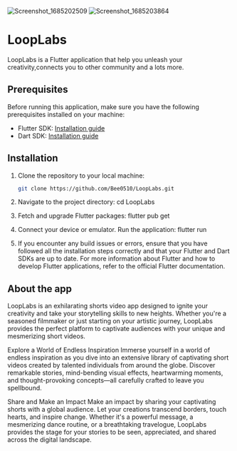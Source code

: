 ![Screenshot_1685202509](https://github.com/Bee0510/LoopLabs/assets/111389771/97f17668-743d-4c7a-8920-74d0ded556d8)
![Screenshot_1685203864](https://github.com/Bee0510/LoopLabs/assets/111389771/8c7f8038-9467-4f58-9446-af1e6ef4914e)
# LoopLabs

LoopLabs is a Flutter application that help you unleash your creativity,connects you to other community and a lots more.

## Prerequisites

Before running this application, make sure you have the following prerequisites installed on your machine:

- Flutter SDK: [Installation guide](https://flutter.dev/docs/get-started/install)
- Dart SDK: [Installation guide](https://dart.dev/get-dart)

## Installation

1. Clone the repository to your local machine:

   ```bash
   git clone https://github.com/Bee0510/LoopLabs.git
2. Navigate to the project directory:
   cd LoopLabs
  
3. Fetch and upgrade Flutter packages:
   flutter pub get
   
4. Connect your device or emulator.
   Run the application:
   flutter run
   
5. If you encounter any build issues or errors, ensure that you have followed all the installation steps correctly and that      your Flutter and Dart SDKs are up to date.
   For more information about Flutter and how to develop Flutter applications, refer to the official Flutter documentation.
   
## About the app
   
LoopLabs is an exhilarating shorts video app designed to ignite your creativity and take your storytelling skills to new heights. Whether you're a seasoned filmmaker or just starting on your artistic journey, LoopLabs provides the perfect platform to captivate audiences with your unique and mesmerizing short videos.

Explore a World of Endless Inspiration
Immerse yourself in a world of endless inspiration as you dive into an extensive library of captivating short videos created by talented individuals from around the globe. Discover remarkable stories, mind-bending visual effects, heartwarming moments, and thought-provoking concepts—all carefully crafted to leave you spellbound.

Share and Make an Impact
Make an impact by sharing your captivating shorts with a global audience. Let your creations transcend borders, touch hearts, and inspire change. Whether it's a powerful message, a mesmerizing dance routine, or a breathtaking travelogue, LoopLabs provides the stage for your stories to be seen, appreciated, and shared across the digital landscape.

